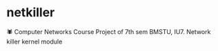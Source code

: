 # netkiller
🕷️ Computer Networks Course Project of 7th sem BMSTU, IU7. Network killer kernel module
